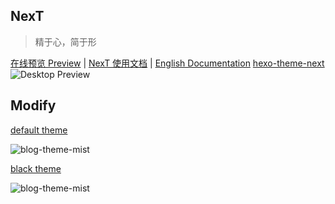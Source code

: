 ## NexT
> 精于心，简于形

<a href="http://notes.iissnan.com" target="_blank">在线预览 Preview</a> | <a href="http://theme-next.iissnan.com" target="_blank">NexT 使用文档</a> |  [English Documentation](README.en.md)
[hexo-theme-next](https://github.com/iissnan/hexo-theme-next)
![Desktop Preview](http://iissnan.com/nexus/next/desktop-preview.png)

## Modify
[default theme](https://github.com/idhyt/hexo-theme-next/tree/master)

![blog-theme-mist](http://7xi9s3.com1.z0.glb.clouddn.com/blog-theme-magiclamp-white.png)

[black theme](https://github.com/idhyt/hexo-theme-next/tree/magiclamp)

![blog-theme-mist](http://7xi9s3.com1.z0.glb.clouddn.com/blog-theme-magiclamp-black.png)